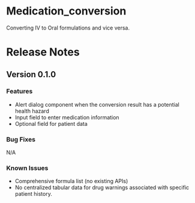 # Medication_conversion
Converting IV to Oral formulations and vice versa.

# Release Notes

## Version 0.1.0

### Features
- Alert dialog component when the conversion result has a potential health hazard
- Input field to enter medication information
- Optional field for patient data
  
### Bug Fixes
N/A

### Known Issues
- Comprehensive formula list (no existing APIs)
- No centralized tabular data for drug warnings associated with specific patient history.
